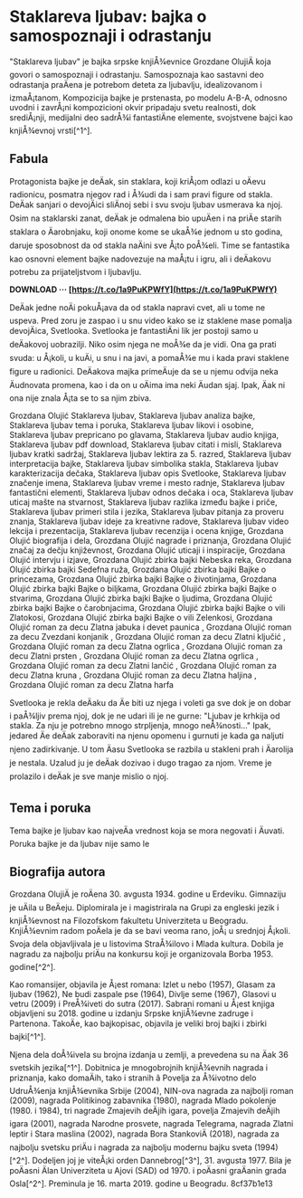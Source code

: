 # Staklareva ljubav: bajka o samospoznaji i odrastanju
 
"Staklareva ljubav" je bajka srpske knjiÅ¾evnice Grozdane OlujiÄ koja govori o samospoznaji i odrastanju. Samospoznaja kao sastavni deo odrastanja praÄena je potrebom deteta za ljubavlju, idealizovanom i izmaÅ¡tanom. Kompozicija bajke je prstenasta, po modelu A-B-A, odnosno uvodni i zavrÅ¡ni kompozicioni okvir pripadaju svetu realnosti, dok srediÅ¡nji, medijalni deo sadrÅ¾i fantastiÄne elemente, svojstvene bajci kao knjiÅ¾evnoj vrsti[^1^].
 
## Fabula
 
Protagonista bajke je deÄak, sin staklara, koji kriÅ¡om odlazi u oÄevu radionicu, posmatra njegov rad i Å¾udi da i sam pravi figure od stakla. DeÄak sanjari o devojÄici sliÄnoj sebi i svu svoju ljubav usmerava ka njoj. Osim na staklarski zanat, deÄak je odmalena bio upuÄen i na priÄe starih staklara o Äarobnjaku, koji onome kome se ukaÅ¾e jednom u sto godina, daruje sposobnost da od stakla naÄini sve Å¡to poÅ¾eli. Time se fantastika kao osnovni element bajke nadovezuje na maÅ¡tu i igru, ali i deÄakovu potrebu za prijateljstvom i ljubavlju.
 
**DOWNLOAD ··· [https://t.co/1a9PuKPWfY](https://t.co/1a9PuKPWfY)**


 
DeÄak jedne noÄi pokuÅ¡ava da od stakla napravi cvet, ali u tome ne uspeva. Pred zoru je zaspao i u snu video kako se iz staklene mase pomalja devojÄica, Svetlooka. Svetlooka je fantastiÄni lik jer postoji samo u deÄakovoj uobrazilji. Niko osim njega ne moÅ¾e da je vidi. Ona ga prati svuda: u Å¡koli, u kuÄi, u snu i na javi, a pomaÅ¾e mu i kada pravi staklene figure u radionici. DeÄakova majka primeÄuje da se u njemu odvija neka Äudnovata promena, kao i da on u oÄima ima neki Äudan sjaj. Ipak, Äak ni ona nije znala Å¡ta se to sa njim zbiva.
 
Grozdana Olujić Staklareva ljubav,  Staklareva ljubav analiza bajke,  Staklareva ljubav tema i poruka,  Staklareva ljubav likovi i osobine,  Staklareva ljubav prepricano po glavama,  Staklareva ljubav audio knjiga,  Staklareva ljubav pdf download,  Staklareva ljubav citati i misli,  Staklareva ljubav kratki sadržaj,  Staklareva ljubav lektira za 5. razred,  Staklareva ljubav interpretacija bajke,  Staklareva ljubav simbolika stakla,  Staklareva ljubav karakterizacija dečaka,  Staklareva ljubav opis Svetlooke,  Staklareva ljubav značenje imena,  Staklareva ljubav vreme i mesto radnje,  Staklareva ljubav fantastični elementi,  Staklareva ljubav odnos dečaka i oca,  Staklareva ljubav uticaj mašte na stvarnost,  Staklareva ljubav razlika između bajke i priče,  Staklareva ljubav primeri stila i jezika,  Staklareva ljubav pitanja za proveru znanja,  Staklareva ljubav ideje za kreativne radove,  Staklareva ljubav video lekcija i prezentacija,  Staklareva ljubav recenzija i ocena knjige,  Grozdana Olujić biografija i dela,  Grozdana Olujić nagrade i priznanja,  Grozdana Olujić značaj za dečju književnost,  Grozdana Olujić uticaji i inspiracije,  Grozdana Olujić intervju i izjave,  Grozdana Olujić zbirka bajki Nebeska reka,  Grozdana Olujić zbirka bajki Sedefna ruža,  Grozdana Olujić zbirka bajki Bajke o princezama,  Grozdana Olujić zbirka bajki Bajke o životinjama,  Grozdana Olujić zbirka bajki Bajke o biljkama,  Grozdana Olujić zbirka bajki Bajke o stvarima,  Grozdana Olujić zbirka bajki Bajke o ljudima,  Grozdana Olujić zbirka bajki Bajke o čarobnjacima,  Grozdana Olujić zbirka bajki Bajke o vili Zlatokosi,  Grozdana Olujić zbirka bajki Bajke o vili Zelenkosi,  Grozdana Olujić roman za decu Zlatna jabuka i devet paunica ,  Grozdana Olujić roman za decu Zvezdani konjanik ,  Grozdana Olujić roman za decu Zlatni ključić ,  Grozdana Olujić roman za decu Zlatna ogrlica ,  Grozdana Olujić roman za decu Zlatni prsten ,  Grozdana Olujić roman za decu Zlatna ogrlica ,  Grozdana Olujić roman za decu Zlatni lančić ,  Grozdana Olujić roman za decu Zlatna kruna ,  Grozdana Olujić roman za decu Zlatna haljina ,  Grozdana Olujić roman za decu Zlatna harfa
 
Svetlooka je rekla deÄaku da Äe biti uz njega i voleti ga sve dok je on dobar i paÅ¾ljiv prema njoj, dok je ne udari ili je ne gurne: "Ljubav je krhkija od stakla. Za nju je potrebno mnogo strpljenja, mnogo neÅ¾nosti..." Ipak, jedared Äe deÄak zaboraviti na njenu opomenu i gurnuti je kada ga naljuti njeno zadirkivanje. U tom Äasu Svetlooka se razbila u stakleni prah i Äarolija je nestala. Uzalud ju je deÄak dozivao i dugo tragao za njom. Vreme je prolazilo i deÄak je sve manje mislio o njoj.
 
## Tema i poruka
 
Tema bajke je ljubav kao najveÄa vrednost koja se mora negovati i Äuvati. Poruka bajke je da ljubav nije samo le

## Biografija autora
 
Grozdana OlujiÄ je roÄena 30. avgusta 1934. godine u Erdeviku. Gimnaziju je uÄila u BeÄeju. Diplomirala je i magistrirala na Grupi za engleski jezik i knjiÅ¾evnost na Filozofskom fakultetu Univerziteta u Beogradu. KnjiÅ¾evnim radom poÄela je da se bavi veoma rano, joÅ¡ u srednjoj Å¡koli. Svoja dela objavljivala je u listovima StraÅ¾ilovo i Mlada kultura. Dobila je nagradu za najbolju priÄu na konkursu koji je organizovala Borba 1953. godine[^2^].
 
Kao romansijer, objavila je Å¡est romana: Izlet u nebo (1957), Glasam za ljubav (1962), Ne budi zaspale pse (1964), Divlje seme (1967), Glasovi u vetru (2009) i PreÅ¾iveti do sutra (2017). Sabrani romani u Å¡est knjiga objavljeni su 2018. godine u izdanju Srpske knjiÅ¾evne zadruge i Partenona. TakoÄe, kao bajkopisac, objavila je veliki broj bajki i zbirki bajki[^1^].
 
Njena dela doÅ¾ivela su brojna izdanja u zemlji, a prevedena su na Äak 36 svetskih jezika[^1^]. Dobitnica je mnogobrojnih knjiÅ¾evnih nagrada i priznanja, kako domaÄih, tako i stranih â Povelja za Å¾ivotno delo UdruÅ¾enja knjiÅ¾evnika Srbije (2004), NIN-ova nagrada za najbolji roman (2009), nagrada Politikinog zabavnika (1980), nagrada Mlado pokolenje (1980. i 1984), tri nagrade Zmajevih deÄjih igara, povelja Zmajevih deÄjih igara (2001), nagrada Narodne prosvete, nagrada Telegrama, nagrada Zlatni leptir i Stara maslina (2002), nagrada Bora StankoviÄ (2018), nagrada za najbolju svetsku priÄu i nagrada za najbolju modernu bajku sveta (1994)[^2^]. Dodeljen joj je viteÅ¡ki orden Dannebrog[^3^], 31. avgusta 1977. Bila je poÄasni Älan Univerziteta u Ajovi (SAD) od 1970. i poÄasni graÄanin grada Osla[^2^]. Preminula je 16. marta 2019. godine u Beogradu.
 8cf37b1e13
 
